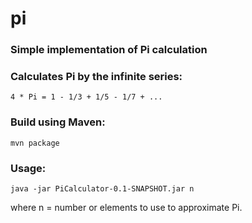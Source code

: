 # pi
### Simple implementation of Pi calculation

### Calculates Pi by the infinite series:
 ```
 4 * Pi = 1 - 1/3 + 1/5 - 1/7 + ...
 ```
### Build using Maven:

```
mvn package
```

### Usage: 

```
java -jar PiCalculator-0.1-SNAPSHOT.jar n
```
where n = number or elements to use to approximate Pi.
